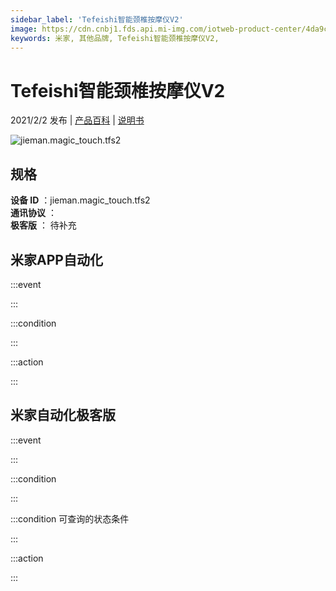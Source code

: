 ```yaml
---
sidebar_label: 'Tefeishi智能颈椎按摩仪V2'
image: https://cdn.cnbj1.fds.api.mi-img.com/iotweb-product-center/4da9c75618d79d4d4ad0ca5e3aa366e3_168透底.png?GalaxyAccessKeyId=AKVGLQWBOVIRQ3XLEW&Expires=9223372036854775807&Signature=rio5tmRcS5ZIsGKui+0pDfiwa0U=
keywords: 米家, 其他品牌, Tefeishi智能颈椎按摩仪V2, 
---
```

# Tefeishi智能颈椎按摩仪V2

2021/2/2 发布 | [产品百科](https://home.mi.com/webapp/content/baike/product/index.html?model=jieman.magic_touch.tfs2/) | [说明书](https://home.mi.com/views/introduction.html?model=jieman.magic_touch.tfs2&region=cn)

![jieman.magic_touch.tfs2](https://cdn.cnbj1.fds.api.mi-img.com/iotweb-product-center/4da9c75618d79d4d4ad0ca5e3aa366e3_168透底.png?GalaxyAccessKeyId=AKVGLQWBOVIRQ3XLEW&Expires=9223372036854775807&Signature=rio5tmRcS5ZIsGKui+0pDfiwa0U=)

## 规格  
> 
**设备 ID** ：jieman.magic_touch.tfs2  
**通讯协议** ：  
**极客版**  ： 待补充 


## 米家APP自动化  

:::event  

:::

:::condition  

:::

:::action   

:::

## 米家自动化极客版  

:::event  

:::

:::condition  

:::

:::condition 可查询的状态条件  

:::

:::action  

:::

        

